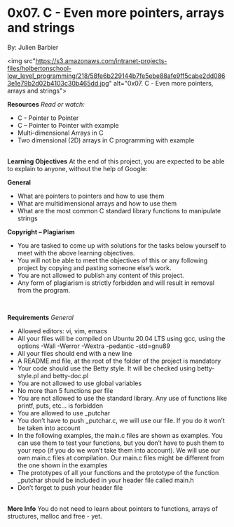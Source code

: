 <h1>0x07. C - Even more pointers, arrays and strings</h1>
By: Julien Barbier
<br>

<img src"https://s3.amazonaws.com/intranet-projects-files/holbertonschool-low_level_programming/218/58fe6b229144b7fe5ebe88afe9ff5cabe2dd0863e1e79b2d02b4103c30b465dd.jpg" alt="0x07. C - Even more pointers, arrays and strings">
<br>

<b>Resources</b>
<i>Read or watch:</i>
<br>
<ul>
<li>C - Pointer to Pointer</li>
<li>C – Pointer to Pointer with example</li>
<li>Multi-dimensional Arrays in C</li>
<li>Two dimensional (2D) arrays in C programming with example</li>
</ul>
<br>
<b>Learning Objectives</b>
At the end of this project, you are expected to be able to explain to anyone, without the help of Google:<br>

<b>General</b><br>
<ul>
<li>What are pointers to pointers and how to use them</li>
<li>What are multidimensional arrays and how to use them</li>
<li>What are the most common C standard library functions to manipulate strings</li>
</ul>
<b>Copyright – Plagiarism</b><br>
<ul>
<li>You are tasked to come up with solutions for the tasks below yourself to meet with the above learning objectives. </li>
<li>You will not be able to meet the objectives of this or any following project by copying and pasting someone else’s work. </li>
<li>You are not allowed to publish any content of this project. </li>
<li>Any form of plagiarism is strictly forbidden and will result in removal from the program. </li>
</ul><br>

<b>Requirements</b>
<i>General</i>
<ul>
<li>Allowed editors: vi, vim, emacs</li>
<li>All your files will be compiled on Ubuntu 20.04 LTS using gcc, using the options -Wall -Werror -Wextra -pedantic -std=gnu89</li>
<li>All your files should end with a new line</li>
<li>A README.md file, at the root of the folder of the project is mandatory</li>
<li>Your code should use the Betty style. It will be checked using betty-style.pl and betty-doc.pl</li>
<li>You are not allowed to use global variables</li>
<li>No more than 5 functions per file</li>
<li>You are not allowed to use the standard library. Any use of functions like printf, puts, etc… is forbidden</li>
<li>You are allowed to use _putchar</li>
<li>You don’t have to push _putchar.c, we will use our file. If you do it won’t be taken into account</li>
<li>In the following examples, the main.c files are shown as examples. You can use them to test your functions, but you don’t have to push them to your repo (if you do we won’t take them into account). We will use our own main.c files at compilation. Our main.c files might be different from the one shown in the examples</li>
<li>The prototypes of all your functions and the prototype of the function _putchar should be included in your header file called main.h</li>
<li>Don’t forget to push your header file</li>
</ul>
<br>
<b>More Info</b>
You do not need to learn about pointers to functions, arrays of structures, malloc and free - yet.

